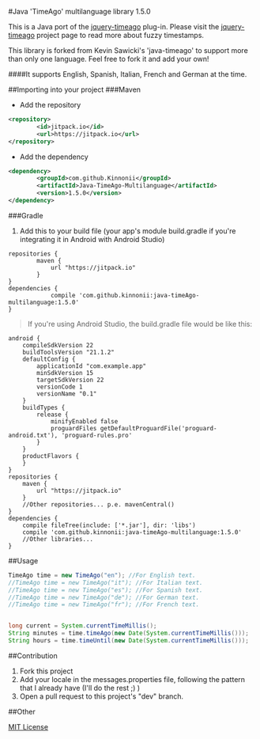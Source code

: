 #Java 'TimeAgo' multilanguage library 1.5.0

This is a Java port of the [jquery-timeago](https://github.com/rmm5t/jquery-timeago) plug-in.  Please visit the [jquery-timeago](http://rmm5t.github.com/jquery-timeago/) project page to read more about fuzzy timestamps.

This library is forked from Kevin Sawicki's 'java-timeago' to support more than only one language. Feel free to fork it and add your own!

####It supports English, Spanish, Italian, French and German at the time.

##Importing into your project
###Maven
* Add the repository
```xml
<repository>
	    <id>jitpack.io</id>
	    <url>https://jitpack.io</url>
</repository>
```
* Add the dependency
```xml
<dependency>
	    <groupId>com.github.Kinnonii</groupId>
	    <artifactId>Java-TimeAgo-Multilanguage</artifactId>
	    <version>1.5.0</version>
</dependency>
```
###Gradle
1. Add this to your build file (your app's module build.gradle if you're integrating it in Android with Android Studio)
```
repositories {
	    maven {
	        url "https://jitpack.io"
	    }
}
dependencies {
	        compile 'com.github.kinnonii:java-timeAgo-multilanguage:1.5.0'
}
```

>If you're using Android Studio, the build.gradle file would be like this:
```
android {
    compileSdkVersion 22
    buildToolsVersion "21.1.2"
    defaultConfig {
        applicationId "com.example.app"
        minSdkVersion 15
        targetSdkVersion 22
        versionCode 1
        versionName "0.1"
    }
    buildTypes {
        release {
            minifyEnabled false
            proguardFiles getDefaultProguardFile('proguard-android.txt'), 'proguard-rules.pro'
        }
    }
    productFlavors {
    }
}
repositories {
    maven {
        url "https://jitpack.io"
    }
    //Other repositories... p.e. mavenCentral()
}
dependencies {
    compile fileTree(include: ['*.jar'], dir: 'libs')
    compile 'com.github.kinnonii:java-timeAgo-multilanguage:1.5.0'
    //Other libraries...
}
```

##Usage

```java
TimeAgo time = new TimeAgo("en"); //For English text.
//TimeAgo time = new TimeAgo("it"); //For Italian text.
//TimeAgo time = new TimeAgo("es"); //For Spanish text.
//TimeAgo time = new TimeAgo("de"); //For German text.
//TimeAgo time = new TimeAgo("fr"); //For French text.


long current = System.currentTimeMillis();
String minutes = time.timeAgo(new Date(System.currentTimeMillis()));	// returns "15 minutes ago"
String hours = time.timeUntil(new Date(System.currentTimeMillis()));	// returns "6 hours from now"
```


##Contribution

1. Fork this project
2. Add your locale in the messages.properties file, following the pattern that I already have (I'll do the rest ;) )
3. Open a pull request to this project's "dev" branch.

##Other

[MIT License](http://www.opensource.org/licenses/mit-license.html)
